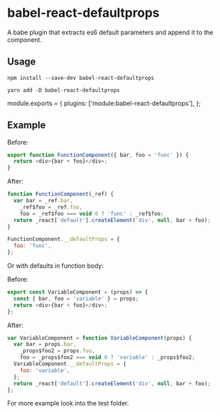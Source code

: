 # babel-react-defaultprops

A babe plugin that extracts es6 default parameters and append it to the component.

## Usage

```
npm install --save-dev babel-react-defaultprops
```

```
yarn add -D babel-react-defaultprops
```

module.exports = {
plugins: ['module:babel-react-defaultprops'],
};

## Example

Before:

```js
export function FunctionComponent({ bar, foo = 'func' }) {
  return <div>{bar + foo}</div>;
}
```

After:

```js
function FunctionComponent(_ref) {
  var bar = _ref.bar,
    _ref$foo = _ref.foo,
    foo = _ref$foo === void 0 ? 'func' : _ref$foo;
  return _react['default'].createElement('div', null, bar + foo);
}

FunctionComponent.__defaultProps = {
  foo: 'func',
};
```

Or with defaults in function body:

Before:

```js
export const VariableComponent = (props) => {
  const { bar, foo = 'variable' } = props;
  return <div>{bar + foo}</div>;
};
```

After:

```js
var VariableComponent = function VariableComponent(props) {
  var bar = props.bar,
    _props$foo2 = props.foo,
    foo = _props$foo2 === void 0 ? 'variable' : _props$foo2;
  VariableComponent.__defaultProps = {
    foo: 'variable',
  };
  return _react['default'].createElement('div', null, bar + foo);
};
```

For more example look into the test folder.
